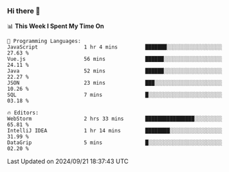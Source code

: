 ### Hi there 👋

<!--
**asdf12303116/asdf12303116** is a ✨ _special_ ✨ repository because its `README.md` (this file) appears on your GitHub profile.

Here are some ideas to get you started:

- 🔭 I’m currently working on ...
- 🌱 I’m currently learning ...
- 👯 I’m looking to collaborate on ...
- 🤔 I’m looking for help with ...
- 💬 Ask me about ...
- 📫 How to reach me: ...
- 😄 Pronouns: ...
- ⚡ Fun fact: ...
-->

<!--START_SECTION:waka-->
📊 **This Week I Spent My Time On** 

```text
💬 Programming Languages: 
JavaScript               1 hr 4 mins         ███████░░░░░░░░░░░░░░░░░░   27.63 % 
Vue.js                   56 mins             ██████░░░░░░░░░░░░░░░░░░░   24.11 % 
Java                     52 mins             ██████░░░░░░░░░░░░░░░░░░░   22.27 % 
JSON                     23 mins             ███░░░░░░░░░░░░░░░░░░░░░░   10.26 % 
SQL                      7 mins              █░░░░░░░░░░░░░░░░░░░░░░░░   03.18 % 

🔥 Editors: 
WebStorm                 2 hrs 33 mins       ████████████████░░░░░░░░░   65.81 % 
IntelliJ IDEA            1 hr 14 mins        ████████░░░░░░░░░░░░░░░░░   31.99 % 
DataGrip                 5 mins              █░░░░░░░░░░░░░░░░░░░░░░░░   02.20 % 
```


 Last Updated on 2024/09/21 18:37:43 UTC
<!--END_SECTION:waka-->
